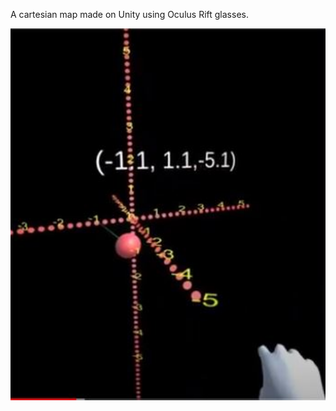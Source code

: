 A cartesian map made on Unity using Oculus Rift glasses.

 <p>
    <img align="left" src="https://github.com/Juandavid716/Virtual-reality-cartesian-map/blob/R3/MapaCartesiano.JPG" width="600"  /> 
  </p>
